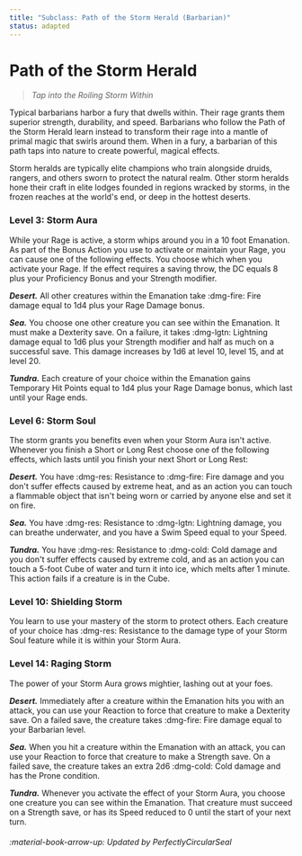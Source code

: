 ```yaml
---
title: "Subclass: Path of the Storm Herald (Barbarian)"
status: adapted
---
```


<p style="display:none">
Tap into the Roiling Storm Within
</p>

# Path of the Storm Herald

> *Tap into the Roiling Storm Within*

Typical barbarians harbor a fury that dwells within. Their rage grants them superior strength, durability, and speed. Barbarians who follow the Path of the Storm Herald learn instead to transform their rage into a mantle of primal magic that swirls around them. When in a fury, a barbarian of this path taps into nature to create powerful, magical effects.

Storm heralds are typically elite champions who train alongside druids, rangers, and others sworn to protect the natural realm. Other storm heralds hone their craft in elite lodges founded in regions wracked by storms, in the frozen reaches at the world's end, or deep in the hottest deserts.

### Level 3: Storm Aura

While your Rage is active, a storm whips around you in a 10 foot Emanation. As part of the Bonus Action you use to activate or maintain your Rage, you can cause one of the following effects. You choose which when you activate your Rage. If the effect requires a saving throw, the DC equals 8 plus your Proficiency Bonus and your Strength modifier.

***Desert.*** All other creatures within the Emanation take :dmg-fire: Fire damage equal to 1d4 plus your Rage Damage bonus.

***Sea.*** You choose one other creature you can see within the Emanation. It must make a Dexterity save. On a failure, it takes :dmg-lgtn: Lightning damage equal to 1d6 plus your Strength modifier and half as much on a successful save. This damage increases by 1d6 at level 10, level 15, and at level 20.

***Tundra.*** Each creature of your choice within the Emanation gains Temporary Hit Points equal to 1d4 plus your Rage Damage bonus, which last until your Rage ends.

### Level 6: Storm Soul

The storm grants you benefits even when your Storm Aura isn't active. Whenever you finish a Short or Long Rest choose one of the following effects, which lasts until you finish your next Short or Long Rest:

***Desert.*** You have :dmg-res: Resistance to :dmg-fire: Fire damage and you don't suffer effects caused by extreme heat, and as an action you can touch a flammable object that isn't being worn or carried by anyone else and set it on fire.

***Sea.*** You have :dmg-res: Resistance to :dmg-lgtn: Lightning damage, you can breathe underwater, and you have a Swim Speed equal to your Speed.

***Tundra.*** You have :dmg-res: Resistance to :dmg-cold: Cold damage and you don't suffer effects caused by extreme cold, and as an action you can touch a 5-foot Cube of water and turn it into ice, which melts after 1 minute. This action fails if a creature is in the Cube.

### Level 10: Shielding Storm

You learn to use your mastery of the storm to protect others. Each creature of your choice has :dmg-res: Resistance to the damage type of your Storm Soul feature while it is within your Storm Aura.

### Level 14: Raging Storm

The power of your Storm Aura grows mightier, lashing out at your foes.

***Desert.*** Immediately after a creature within the Emanation hits you with an attack, you can use your Reaction to force that creature to make a Dexterity save. On a failed save, the creature takes :dmg-fire: Fire damage equal to your Barbarian level.

***Sea.*** When you hit a creature within the Emanation with an attack, you can use your Reaction to force that creature to make a Strength save. On a failed save, the creature takes an extra 2d6 :dmg-cold: Cold damage and has the Prone condition.

***Tundra.*** Whenever you activate the effect of your Storm Aura, you choose one creature you can see within the Emanation. That creature must succeed on a Strength save, or has its Speed reduced to 0 until the start of your next turn.

###### :material-book-arrow-up: Updated by *PerfectlyCircularSeal* 